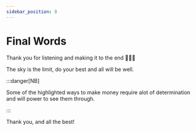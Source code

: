 ```yaml
---
sidebar_position: 8
---
```


# Final Words

Thank you for listening and making it to the end 🎉🎉🎉

The sky is the limit, do your best and all will be well.

:::danger[NB]

Some of the highlighted ways to make money require alot of determination and will power to see them through.

:::

Thank you, and all the best!
